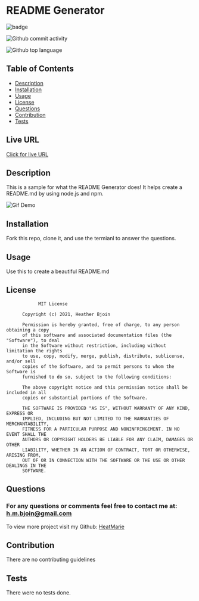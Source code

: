 
  # README Generator

  ![badge](https://img.shields.io/static/v1?label=license&message=MIT&color=orange)

  ![Github commit activity](https://img.shields.io/github/commit-activity/m/HeatMarie/readmeGenerator?color=%235FCE3B&style=for-the-badge)

  ![Github top language](https://img.shields.io/github/languages/top/HeatMarie/readmeGenerator?color=%23AF630D&style=for-the-badge)

  ## Table of Contents
  * [Description](#description)
  * [Installation](#installation)
  * [Usage](#usage)
  * [License](#license)
  * [Questions](#questions)
  * [Contribution](#contribution)
  * [Tests](#test)
  

  ## Live URL
  <a href="https://HeatMarie.github.io/readmeGenerator/"> Click for live URL </a>

  ## Description
  This is a sample for what the README Generator does! It helps create a README.md by using node.js and npm.


 ![Gif Demo](../testdemo1.gif)

  ## Installation
  Fork this repo, clone it, and use the termianl to answer the questions.

  ## Usage
  Use this to create a beautiful README.md

  ## License
  
  
                MIT License

          Copyright (c) 2021, Heather Bjoin

          Permission is hereby granted, free of charge, to any person obtaining a copy
          of this software and associated documentation files (the "Software"), to deal
          in the Software without restriction, including without limitation the rights
          to use, copy, modify, merge, publish, distribute, sublicense, and/or sell
          copies of the Software, and to permit persons to whom the Software is
          furnished to do so, subject to the following conditions:

          The above copyright notice and this permission notice shall be included in all
          copies or substantial portions of the Software.

          THE SOFTWARE IS PROVIDED "AS IS", WITHOUT WARRANTY OF ANY KIND, EXPRESS OR
          IMPLIED, INCLUDING BUT NOT LIMITED TO THE WARRANTIES OF MERCHANTABILITY,
          FITNESS FOR A PARTICULAR PURPOSE AND NONINFRINGEMENT. IN NO EVENT SHALL THE
          AUTHORS OR COPYRIGHT HOLDERS BE LIABLE FOR ANY CLAIM, DAMAGES OR OTHER
          LIABILITY, WHETHER IN AN ACTION OF CONTRACT, TORT OR OTHERWISE, ARISING FROM,
          OUT OF OR IN CONNECTION WITH THE SOFTWARE OR THE USE OR OTHER DEALINGS IN THE
          SOFTWARE.
          

  ## Questions
  ### For any questions or comments feel free to contact me at: <a href="mailto:h.m.bjoin@gmail.com">h.m.bjoin@gmail.com</a>
  

  

  To view more project visit my Github: <a href="https://github.com/HeatMarie">HeatMarie</a>
  
  ## Contribution
  There are no contributing guidelines


  ## Tests
  There were no tests done. 

